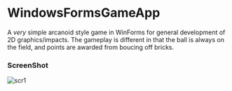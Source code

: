 # WindowsFormsGameApp

A *very* simple arcanoid style game in WinForms for general development of 2D graphics/impacts. The gameplay is different 
in that the ball is always on the field, and points are awarded from boucing off bricks.


### ScreenShot

![scr1](https://user-images.githubusercontent.com/22509289/178328436-563e4b45-9921-4cf2-918c-d0d1bea9672c.png)



